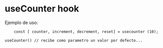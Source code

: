 # useCounter hook

Ejemplo de uso:
```
    const [ counter, increment, decrement, reset] = usecounter (10);

```
    useCounter() // recibe como parametro un valor por defecto...

